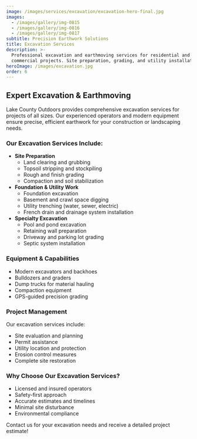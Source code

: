 ```yaml
---
image: /images/services/excavation/excavation-hero-final.jpg
images:
  - /images/gallery/img-0815
  - /images/gallery/img-0816
  - /images/gallery/img-0817
subtitle: Precision Earthwork Solutions
title: Excavation Services
description: >-
  Professional excavation and earthmoving services for residential and
  commercial projects. Site preparation, grading, and utility installation.
heroImage: /images/excavation.jpg
order: 6
---
```


## Expert Excavation & Earthmoving

Lake County Outdoors provides comprehensive excavation services for projects of all sizes. Our experienced operators and modern equipment ensure precise, efficient earthwork for your construction or landscaping needs.

### Our Excavation Services Include:

* **Site Preparation**
  * Land clearing and grubbing
  * Topsoil stripping and stockpiling
  * Rough and finish grading
  * Compaction and soil stabilization
* **Foundation & Utility Work**
  * Foundation excavation
  * Basement and crawl space digging
  * Utility trenching (water, sewer, electric)
  * French drain and drainage system installation
* **Specialty Excavation**
  * Pool and pond excavation
  * Retaining wall preparation
  * Driveway and parking lot grading
  * Septic system installation

### Equipment & Capabilities

* Modern excavators and backhoes
* Bulldozers and graders
* Dump trucks for material hauling
* Compaction equipment
* GPS-guided precision grading

### Project Management

Our excavation services include:

* Site evaluation and planning
* Permit assistance
* Utility location and protection
* Erosion control measures
* Complete site restoration

### Why Choose Our Excavation Services?

* Licensed and insured operators
* Safety-first approach
* Accurate estimates and timelines
* Minimal site disturbance
* Environmental compliance

Contact us for your excavation needs and receive a detailed project estimate!
